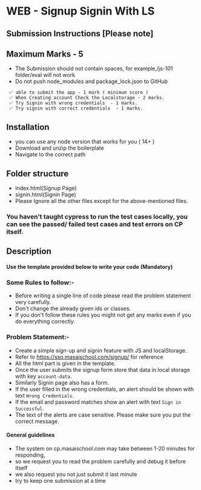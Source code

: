 # WEB - Signup Signin With LS

## Submission Instructions [Please note]

## Maximum Marks - 5

- The Submission should not contain spaces, for example,/js-101 folder/eval will not work
- Do not push node_modules and package_lock.json to GitHub

```
 ✅ able to submit the app - 1 mark ( minimum score )
 ✅ When Creating account Check the Localstorage - 2 marks.
 ✅ Try Signin with wrong credentials  - 1 marks.
 ✅ Try signin with correct credentials  - 1 marks.
```

## Installation

- you can use any node version that works for you ( 14+ )
- Download and unzip the boilerplate
- Navigate to the correct path

## Folder structure

- index.html(Signup Page)
- signin.html(Signin Page)
- Please Ignore all the other files except for the above-mentioned files.

### You haven't taught cypress to run the test cases locally, you can see the passed/ failed test cases and test errors on CP itself.

## Description

#### Use the template provided below to write your code (Mandatory)

### Some Rules to follow:-

- Before writing a single line of code please read the problem statement very carefully.
- Don't change the already given ids or classes.
- If you don't follow these rules you might not get any marks even if you do everything correctly.

### Problem Statement:-

- Create a simple sign-up and signin feature with JS and localStorage.
- Refer to https://sso.masaischool.com/signup/ for reference
- All the html part is given in the template.
- Once the user submits the signup form store that data in local storage with key `account-data`.
- Similarly Signin page also has a form.
- If the user filled in the wrong credentials, an alert should be shown with text `Wrong Credentials`.
- If the email and password matches show an alert with text `Sign in Successful`.
- The text of the alerts are case sensitive. Please make sure you put the correct message.

#### General guidelines

- The system on cp.masaischool.com may take between 1-20 minutes for responding,
- so we request you to read the problem carefully and debug it before itself
- we also request you not just submit it last minute
- try to keep one submission at a time
